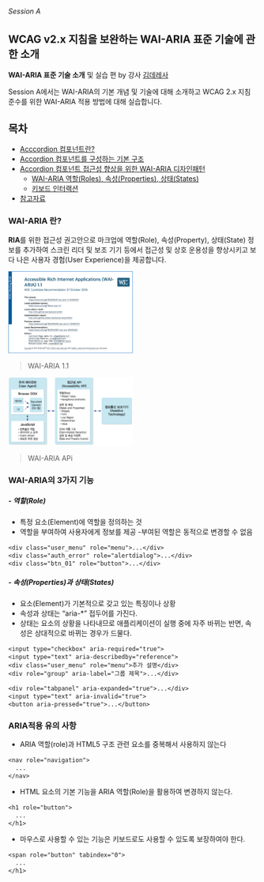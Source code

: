 ###### Session A
## WCAG v2.x 지침을 보완하는 WAI-ARIA 표준 기술에 관한 소개

**WAI-ARIA 표준 기술 소개** 및 실습 편 by 강사 [김데레사](https://github.com/seulbinim)

Session A에서는 WAI-ARIA의 기본 개념 및 기술에 대해 소개하고 WCAG 2.x 지침 준수를 위한 WAI-ARIA 적용 방법에 대해 실습합니다.

## 목차

  - [Acccordion 컴포넌트란?](#acccordion-컴포넌트란)
  - [Accordion 컴포넌트를 구성하는 기본 구조](#accordion-컴포넌트를-구성하는-기본-구조)
  - [Accordion 컴포넌트 접근성 향상을 위한 WAI-ARIA 디자인패턴](#accordion-컴포넌트-접근성-향상을-위한-wai-aria-디자인패턴)
    - [WAI-ARIA 역할(Roles), 속성(Properties), 상태(States)](#wai-aria-역할roles-속성properties-상태states)
    - [키보드 인터랙션](#키보드-인터랙션)
  - [참고자료](#참고자료)


### WAI-ARIA 란?

**RIA**를 위한 접근성 권고안으로 마크업에 역할(Role), 속성(Property), 상태(State) 정보를 추가하여 스크린 리더 및 보조 기기 등에서 접근성 및 상호 운용성을 향상시키고 보다 나은 사용자 경험(User Experience)을 제공합니다.


<img alt="WAI-ARIA 1.1" src="../../ASSETS/aria.png" width="50%"><br>
> WAI-ARIA 1.1

<img alt="WAI-ARIA API" src="../../ASSETS/aria-api.png" width="50%"><br>
> WAI-ARIA APi

### WAI-ARIA의 3가지 기능

##### - 역할(Role)
- 특정 요소(Element)에 역할을 정의하는 것
- 역할을 부여하여 사용자에게 정보를 제공
-부여된 역할은 동적으로 변경할 수 없음

```
<div class="user_menu" role="menu">...</div>
<div class="auth_error" role="alertdialog">...</div>
<div class="btn_01" role="button">...</div>
```

##### - 속성(Properties)과 상태(States)
- 요소(Element)가 기본적으로 갖고 있는 특징이나 상황 
- 속성과 상태는 “aria-*” 접두어를 가진다. 
- 상태는 요소의 상황을 나타내므로 애플리케이션이 실행 중에 자주 바뀌는 반면, 속성은 상대적으로 바뀌는 경우가 드물다.

```
<input type="checkbox" aria-required="true">
<input type="text" aria-describedby="reference">
<div class="user_menu" role="menu">추가 설명</div>
<div role="group" aria-label="그룹 제목">...</div>
```

```
<div role="tabpanel" aria-expanded="true">...</div>
<input type="text" aria-invalid="true">
<button aria-pressed="true">...</button>
```
### ARIA적용 유의 사항
- ARIA 역할(role)과 HTML5 구조 관련 요소를 중복해서 사용하지 않는다
```
<nav role="navigation">
  ...
</nav>
```
- HTML 요소의 기본 기능을 ARIA 역할(Role)을 활용하여 변경하지 않는다.
```
<h1 role="button">
  ...
</h1>
```
- 마우스로 사용할 수 있는 기능은 키보드로도 사용할 수 있도록 보장하여야 한다.
```
<span role="button" tabindex="0">
  ...
</h1>